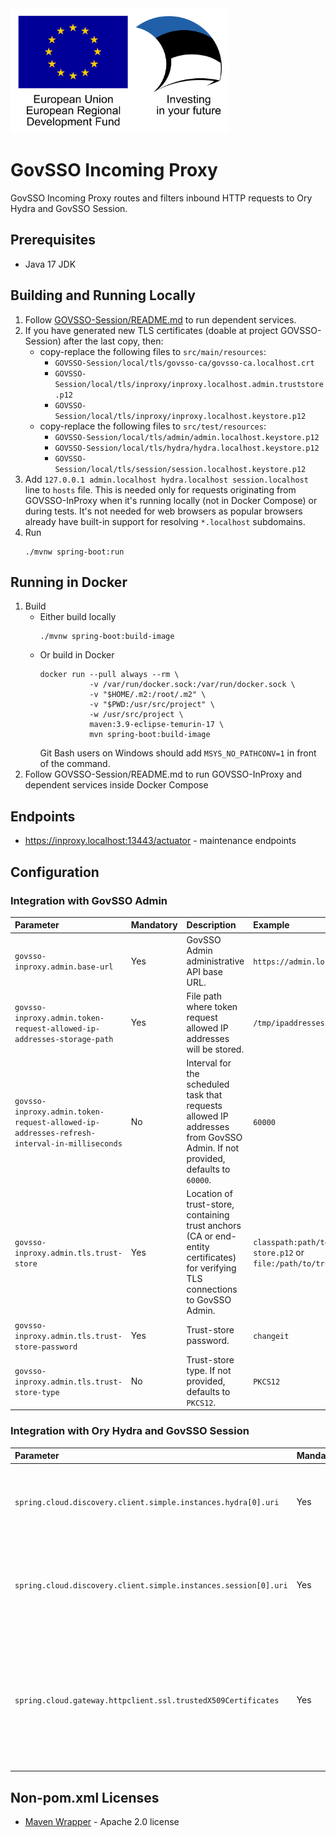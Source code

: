 <img src="doc/img/eu_regional_development_fund_horizontal.jpg" width="350" height="200" alt="European Union European Regional Development Fund"/>

# GovSSO Incoming Proxy

GovSSO Incoming Proxy routes and filters inbound HTTP requests to Ory Hydra and GovSSO Session.

## Prerequisites

* Java 17 JDK

## Building and Running Locally

1. Follow [GOVSSO-Session/README.md](https://github.com/e-gov/GOVSSO-Session/blob/master/README.md) to run dependent
   services.
2. If you have generated new TLS certificates (doable at project GOVSSO-Session) after the last copy, then:
    * copy-replace the following files to `src/main/resources`:
        - `GOVSSO-Session/local/tls/govsso-ca/govsso-ca.localhost.crt`
        - `GOVSSO-Session/local/tls/inproxy/inproxy.localhost.admin.truststore.p12`
        - `GOVSSO-Session/local/tls/inproxy/inproxy.localhost.keystore.p12`
    * copy-replace the following files to `src/test/resources`:
        - `GOVSSO-Session/local/tls/admin/admin.localhost.keystore.p12`
        - `GOVSSO-Session/local/tls/hydra/hydra.localhost.keystore.p12`
        - `GOVSSO-Session/local/tls/session/session.localhost.keystore.p12`
3. Add `127.0.0.1 admin.localhost hydra.localhost session.localhost` line to `hosts` file. This is needed only for
   requests originating from GOVSSO-InProxy when it's running locally (not in Docker Compose) or during tests. It's not
   needed for web browsers as popular browsers already have built-in support for resolving `*.localhost` subdomains.
4. Run
   ```shell 
   ./mvnw spring-boot:run
   ```

## Running in Docker

1. Build
    * Either build locally
      ```shell
      ./mvnw spring-boot:build-image
      ```
    * Or build in Docker
      ```shell
      docker run --pull always --rm \
                 -v /var/run/docker.sock:/var/run/docker.sock \
                 -v "$HOME/.m2:/root/.m2" \
                 -v "$PWD:/usr/src/project" \
                 -w /usr/src/project \
                 maven:3.9-eclipse-temurin-17 \
                 mvn spring-boot:build-image
      ```
      Git Bash users on Windows should add `MSYS_NO_PATHCONV=1` in front of the command.
2. Follow GOVSSO-Session/README.md to run GOVSSO-InProxy and dependent services inside Docker Compose

## Endpoints

* https://inproxy.localhost:13443/actuator - maintenance endpoints

## Configuration

### Integration with GovSSO Admin

| Parameter | Mandatory | Description | Example |
| :-------- | :-------- | :---------- | :------ |
| `govsso-inproxy.admin.base-url` | Yes | GovSSO Admin administrative API base URL. | `https://admin.localhost:17443/` |
| `govsso-inproxy.admin.token-request-allowed-ip-addresses-storage-path` | Yes | File path where token request allowed IP addresses will be stored. | `/tmp/ipaddresses` |
| `govsso-inproxy.admin.token-request-allowed-ip-addresses-refresh-interval-in-milliseconds` | No | Interval for the scheduled task that requests allowed IP addresses from GovSSO Admin. If not provided, defaults to `60000`. | `60000` |
| `govsso-inproxy.admin.tls.trust-store` | Yes | Location of trust-store, containing trust anchors (CA or end-entity certificates) for verifying TLS connections to GovSSO Admin. | `classpath:path/to/trust-store.p12` or `file:/path/to/trust-store.p12` |
| `govsso-inproxy.admin.tls.trust-store-password` | Yes | Trust-store password. | `changeit` |
| `govsso-inproxy.admin.tls.trust-store-type` | No | Trust-store type. If not provided, defaults to `PKCS12`. | `PKCS12` |

### Integration with Ory Hydra and GovSSO Session

| Parameter | Mandatory | Description | Example |
| :-------- | :-------- | :---------- | :------ |
| `spring.cloud.discovery.client.simple.instances.hydra[0].uri` | Yes | A list of Ory Hydra public API base URL-s used for load balancing. | `https://hydra.localhost:14443/` |
| `spring.cloud.discovery.client.simple.instances.session[0].uri` | Yes | A list of GovSSO Session public API base URL-s used for load balancing. | `https://session.localhost:15443/` |
| `spring.cloud.gateway.httpclient.ssl.trustedX509Certificates` | Yes | Location of trust anchors (CA or end-entity certificates) for verifying TLS connections to Ory Hydra and GovSSO Session. | `classpath:path/to/certificate.crt` or `file:/path/to/certificate.crt` |

## Non-pom.xml Licenses

* [Maven Wrapper](https://maven.apache.org/wrapper/) - Apache 2.0 license
